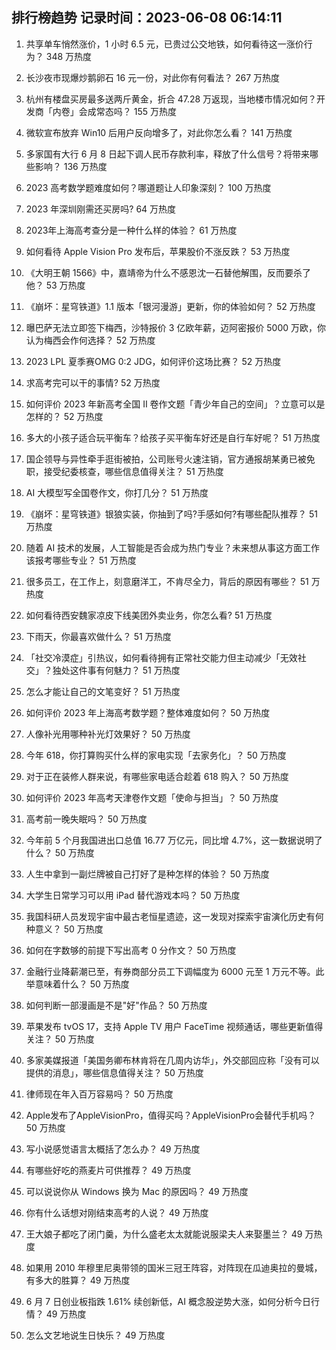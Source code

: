 
## 排行榜趋势 记录时间：2023-06-08 06:14:11
  
  1. 共享单车悄然涨价，1 小时 6.5 元，已贵过公交地铁，如何看待这一涨价行为？ 348 万热度
    
  2. 长沙夜市现爆炒鹅卵石 16 元一份，对此你有何看法？ 267 万热度
    
  3. 杭州有楼盘买房最多送两斤黄金，折合 47.28 万返现，当地楼市情况如何？开发商「内卷」会成常态吗？ 155 万热度
    
  4. 微软宣布放弃 Win10 后用户反向增多了，对此你怎么看？ 141 万热度
    
  5. 多家国有大行 6 月 8 日起下调人民币存款利率，释放了什么信号？将带来哪些影响？ 136 万热度
    
  6. 2023 高考数学题难度如何？哪道题让人印象深刻？ 100 万热度
    
  7. 2023 年深圳刚需还买房吗? 64 万热度
    
  8. 2023年上海高考查分是一种什么样的体验？ 61 万热度
    
  9. 如何看待 Apple Vision Pro 发布后，苹果股价不涨反跌？ 53 万热度
    
  10. 《大明王朝 1566》中，嘉靖帝为什么不感恩沈一石替他解围，反而要杀了他？ 53 万热度
    
  11. 《崩坏：星穹铁道》1.1 版本「银河漫游」更新，你的体验如何？ 52 万热度
    
  12. 曝巴萨无法立即签下梅西，沙特报价 3 亿欧年薪，迈阿密报价 5000 万欧，你认为梅西会作何选择？ 52 万热度
    
  13. 2023 LPL 夏季赛OMG 0:2 JDG，如何评价这场比赛？ 52 万热度
    
  14. 求高考完可以干的事情? 52 万热度
    
  15. 如何评价 2023 年新高考全国 Ⅱ 卷作文题「青少年自己的空间」？立意可以是怎样的？ 52 万热度
    
  16. 多大的小孩子适合玩平衡车？给孩子买平衡车好还是自行车好呢？ 51 万热度
    
  17. 国企领导与异性牵手逛街被拍，公司账号火速注销，官方通报胡某勇已被免职，接受纪委核查，哪些信息值得关注？ 51 万热度
    
  18. AI 大模型写全国卷作文，你打几分？ 51 万热度
    
  19. 《崩坏：星穹铁道》银狼实装，你抽到了吗?手感如何?有哪些配队推荐？ 51 万热度
    
  20. 随着 AI 技术的发展，人工智能是否会成为热门专业？未来想从事这方面工作该报考哪些专业？ 51 万热度
    
  21. 很多员工，在工作上，刻意磨洋工，不肯尽全力，背后的原因有哪些？ 51 万热度
    
  22. 如何看待西安魏家凉皮下线美团外卖业务，你怎么看? 51 万热度
    
  23. 下雨天，你最喜欢做什么？ 51 万热度
    
  24. 「社交冷漠症」引热议，如何看待拥有正常社交能力但主动减少「无效社交」？独处这件事有何魅力？ 51 万热度
    
  25. 怎么才能让自己的文笔变好？ 51 万热度
    
  26. 如何评价 2023 年上海高考数学题？整体难度如何？ 50 万热度
    
  27. 人像补光用哪种补光灯效果好？ 50 万热度
    
  28. 今年 618，你打算购买什么样的家电实现「去家务化」？ 50 万热度
    
  29. 对于正在装修人群来说，有哪些家电适合趁着 618 购入？ 50 万热度
    
  30. 如何评价 2023 年高考天津卷作文题「使命与担当」？ 50 万热度
    
  31. 高考前一晚失眠吗？ 50 万热度
    
  32. 今年前 5 个月我国进出口总值 16.77 万亿元，同比增 4.7%，这一数据说明了什么？ 50 万热度
    
  33. 人生中拿到一副烂牌被自己打好了是种怎样的体验？ 50 万热度
    
  34. 大学生日常学习可以用 iPad 替代游戏本吗？ 50 万热度
    
  35. 我国科研人员发现宇宙中最古老恒星遗迹，这一发现对探索宇宙演化历史有何种意义？ 50 万热度
    
  36. 如何在字数够的前提下写出高考 0 分作文？ 50 万热度
    
  37. 金融行业降薪潮已至，有券商部分员工下调幅度为 6000 元至 1 万元不等。此举意味着什么？ 50 万热度
    
  38. 如何判断一部漫画是不是"好"作品？ 50 万热度
    
  39. 苹果发布 tvOS 17，支持 Apple TV 用户 FaceTime 视频通话，哪些更新值得关注？ 50 万热度
    
  40. 多家美媒报道「美国务卿布林肯将在几周内访华」，外交部回应称「没有可以提供的消息」，哪些信息值得关注？ 50 万热度
    
  41. 律师现在年入百万容易吗？ 50 万热度
    
  42. Apple发布了AppleVisionPro，值得买吗？AppleVisionPro会替代手机吗？ 50 万热度
    
  43. 写小说感觉语言太概括了怎么办？ 49 万热度
    
  44. 有哪些好吃的燕麦片可供推荐？ 49 万热度
    
  45. 可以说说你从 Windows 换为 Mac 的原因吗？ 49 万热度
    
  46. 你有什么话想对刚结束高考的人说？ 49 万热度
    
  47. 王大娘子都吃了闭门羹，为什么盛老太太就能说服梁夫人来娶墨兰？ 49 万热度
    
  48. 如果用 2010 年穆里尼奥带领的国米三冠王阵容，对阵现在瓜迪奥拉的曼城，有多大的胜算？ 49 万热度
    
  49. 6 月 7 日创业板指跌 1.61% 续创新低，AI 概念股逆势大涨，如何分析今日行情？ 49 万热度
    
  50. 怎么文艺地说生日快乐？ 49 万热度
    